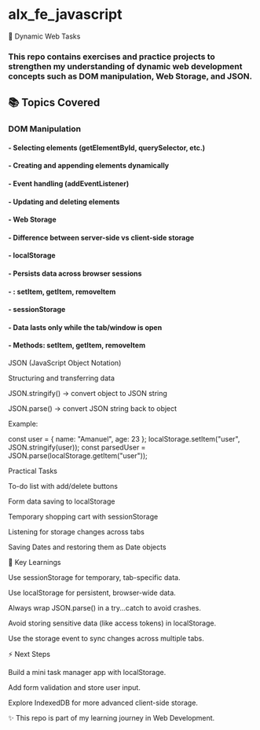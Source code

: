 # alx_fe_javascript
🚀 Dynamic Web Tasks

### This repo contains exercises and practice projects to strengthen my understanding of dynamic web development concepts such as DOM manipulation, Web Storage, and JSON.

## 📚 Topics Covered

### DOM Manipulation

#### - Selecting elements (getElementById, querySelector, etc.)

#### - Creating and appending elements dynamically

#### - Event handling (addEventListener)

#### - Updating and deleting elements

#### - Web Storage


#### - Difference between server-side vs client-side storage

#### - localStorage

#### - Persists data across browser sessions

#### - : setItem, getItem, removeItem

#### - sessionStorage

#### - Data lasts only while the tab/window is open

#### - Methods: setItem, getItem, removeItem

JSON (JavaScript Object Notation)

Structuring and transferring data

JSON.stringify() → convert object to JSON string

JSON.parse() → convert JSON string back to object

Example:

const user = { name: "Amanuel", age: 23 };
localStorage.setItem("user", JSON.stringify(user));
const parsedUser = JSON.parse(localStorage.getItem("user"));


Practical Tasks

To-do list with add/delete buttons

Form data saving to localStorage

Temporary shopping cart with sessionStorage

Listening for storage changes across tabs

Saving Dates and restoring them as Date objects

📝 Key Learnings

Use sessionStorage for temporary, tab-specific data.

Use localStorage for persistent, browser-wide data.

Always wrap JSON.parse() in a try...catch to avoid crashes.

Avoid storing sensitive data (like access tokens) in localStorage.

Use the storage event to sync changes across multiple tabs.

⚡ Next Steps

Build a mini task manager app with localStorage.

Add form validation and store user input.

Explore IndexedDB for more advanced client-side storage.

✨ This repo is part of my learning journey in Web Development.
